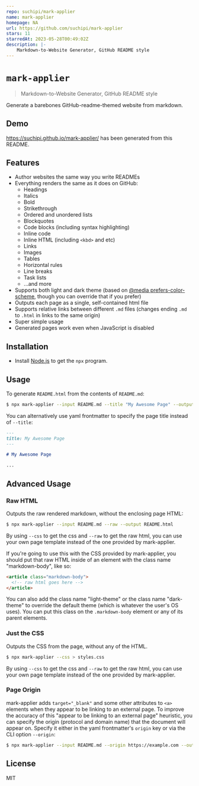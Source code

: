 ```yaml
---
repo: suchipi/mark-applier
name: mark-applier
homepage: NA
url: https://github.com/suchipi/mark-applier
stars: 11
starredAt: 2023-05-28T00:49:02Z
description: |-
    Markdown-to-Website Generator, GitHub README style
---
```


# `mark-applier`

> Markdown-to-Website Generator, GitHub README style

Generate a barebones GitHub-readme-themed website from markdown.

## Demo

https://suchipi.github.io/mark-applier/ has been generated from this README.

## Features

- Author websites the same way you write READMEs
- Everything renders the same as it does on GitHub:
  - Headings
  - Italics
  - Bold
  - Strikethrough
  - Ordered and unordered lists
  - Blockquotes
  - Code blocks (including syntax highlighting)
  - Inline code
  - Inline HTML (including `<kbd>` and etc)
  - Links
  - Images
  - Tables
  - Horizontal rules
  - Line breaks
  - Task lists
  - ...and more
- Supports both light and dark theme (based on [@media prefers-color-scheme](https://developer.mozilla.org/en-US/docs/Web/CSS/@media/prefers-color-scheme), though you can override that if you prefer)
- Outputs each page as a single, self-contained html file
- Supports relative links between different `.md` files (changes ending `.md` to `.html` in links to the same origin)
- Super simple usage
- Generated pages work even when JavaScript is disabled

## Installation

- Install [Node.js](https://nodejs.org/) to get the `npx` program.

## Usage

To generate `README.html` from the contents of `README.md`:

```sh
$ npx mark-applier --input README.md --title "My Awesome Page" --output README.html
```

You can alternatively use yaml frontmatter to specify the page title instead of `--title`:

```markdown
---
title: My Awesome Page
---

# My Awesome Page

...
```

## Advanced Usage

### Raw HTML

Outputs the raw rendered markdown, without the enclosing page HTML:

```sh
$ npx mark-applier --input README.md --raw --output README.html
```

By using `--css` to get the css and `--raw` to get the raw html, you can use your own page template instead of the one provided by mark-applier.

If you're going to use this with the CSS provided by mark-applier, you should put that raw HTML inside of an element with the class name "markdown-body", like so:

```html
<article class="markdown-body">
  <!-- raw html goes here -->
</article>
```

You can also add the class name "light-theme" or the class name "dark-theme" to override the default theme (which is whatever the user's OS uses). You can put this class on the `.markdown-body` element or any of its parent elements.

### Just the CSS

Outputs the CSS from the page, without any of the HTML.

```sh
$ npx mark-applier --css > styles.css
```

By using `--css` to get the css and `--raw` to get the raw html, you can use your own page template instead of the one provided by mark-applier.

### Page Origin

mark-applier adds `target="_blank"` and some other attributes to `<a>` elements when they appear to be linking to an external page. To improve the accuracy of this "appear to be linking to an external page" heuristic, you can specify the origin (protocol and domain name) that the document will appear on. Specify it either in the yaml frontmatter's `origin` key or via the CLI option `--origin`:

```sh
$ npx mark-applier --input README.md --origin https://example.com --output README.html
```

## License

MIT

